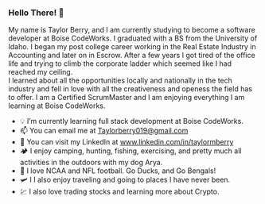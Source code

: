 ### Hello There! 👋 

  My name is Taylor Berry,  and I am currently studying to become a software developer at Boise CodeWorks.  I graduated with a BS from the University of Idaho. I began my post college career working in the Real Estate Industry in Accounting and later on in Escrow.  After a few years I got tired of the office life and trying to climb the corporate ladder which seemed like I had reached my ceiling.  
  I learned about all the opportunities locally and nationally in the tech industry and fell in love with all the creativeness and openess the field has to offer.  I am a Certified ScrumMaster and I am enjoying everything I am learning at Boise CodeWorks. 

- 💡 I’m currently learning full stack development at Boise CodeWorks.
- 📫 You can email me at Taylorberry019@gmail.com 
- 💼 You can visit my LinkedIn at www.linkedin.com/in/taylormberry 
- 🏕 I enjoy camping, hunting, fishing, exercising, and pretty much all activities in the outdoors with my dog Arya. 
- 🏉 I love NCAA and NFL football.  Go Ducks, and Go Bengals!  
- 🛩️ I I also enjoy traveling and going to places I have never been.
- 💹 I also love trading stocks and learning more about Crypto.


